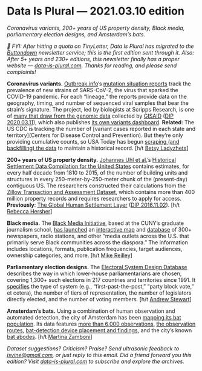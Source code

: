Data Is Plural — 2021.03.10 edition
===================================

*Coronavirus variants, 200+ years of US property density, Black media, parliamentary election designs, and Amsterdam’s bats.*


*👋 FYI: After hitting a quota on TinyLetter, Data Is Plural has migrated to the [Buttondown](https://buttondown.email/) newsletter service; this is the first edition sent through it. Also: After 5+ years and 230+ editions, this newsletter finally has a proper website — [data-is-plural.com](https://www.data-is-plural.com). Thanks for reading, and please send complaints!*


__Coronavirus variants.__ [Outbreak.info](https://outbreak.info)’s [mutation situation reports](https://outbreak.info/situation-reports) track the prevalence of new strains of SARS-CoV-2, the virus that sparked the COVID-19 pandemic. For each “lineage,” the reports provide data on the geography, timing, and number of sequenced viral samples that bear the strain’s signature. The project, led by biologists at Scripps Research, is one of [many that draw from the genomic data](https://www.gisaid.org/collaborations/enabled-by-hcov-19-data-from-gisaid/) collected by [GISAID](https://www.gisaid.org/) ([DIP 2020.03.11](https://www.data-is-plural.com/archive/2020-03-11-edition/)), which also publishes [its own variants dashboard](https://www.gisaid.org/hcov19-variants/). __Related__: The US CDC is tracking the number of [variant cases reported in each state and territory](Centers for Disease Control and Prevention). But they’re only providing cumulative counts, so USA Today has begun [scraping (and backfilling) the data](https://github.com/USATODAY/covid-variants/) to maintain a historical record. [h/t [Betsy Ladyzhets](https://coviddatadispatch.com/2021/03/07/featured-sources-march-7/)]


__200+ years of US property density.__ [Johannes Uhl et al.](https://essd.copernicus.org/articles/13/119/2021/)’s [Historical Settlement Data Compilation for the United States](https://dataverse.harvard.edu/dataverse/hisdacus) contains estimates, for every half decade from 1810 to 2015, of the number of building units and structures in every 250-meter-by-250-meter chunk of the (present-day) contiguous US. The researchers constructed their calculations from the [Zillow Transaction and Assessment Dataset](https://www.zillow.com/research/ztrax/), which contains more than 400 million property records and requires researchers to apply for access. __Previously__: [The Global Human Settlement Layer](https://ghslsys.jrc.ec.europa.eu/index.php) ([DIP 2016.11.02](https://www.data-is-plural.com/archive/2016-11-02-edition/)). [h/t [Rebecca Hersher](https://www.npr.org/people/384067907/rebecca-hersher)]


__Black media.__ The [Black Media Initiative](https://www.journalism.cuny.edu/centers/center-community-media/black-media-initiative/), based at the CUNY’s graduate journalism school, [has launched](https://www.journalism.cuny.edu/2020/11/mapping-black-media/) an [interactive map](https://storymaps.arcgis.com/stories/8ba10e0e56974b6f81a49e59523fe5bb) and [database](https://airtable.com/shrKbdiGOaRdsSIIW/tblPDC9g46NM1n7Np) of 300+ newspapers, radio stations, and other “media outlets across the U.S. that primarily serve Black communities across the diaspora.” The information includes locations, formats, publication frequencies, target audiences, ownership categories, and more. [h/t [Mike Reilley](https://journaliststoolbox.substack.com/p/toolbox-newsletter-xix)]


__Parliamentary election designs.__ The [Electoral System Design Database](https://www.idea.int/data-tools/data/electoral-system-design) describes the way in which lower-house parliamentarians are chosen, covering 1,300+ such elections in 217 countries and territories since 1991. It [specifies](https://www.idea.int/publications/catalogue/electoral-system-design-database-codebook?lang=en) the type of system (e.g., “first-past-the-post,” “party block vote,” et cetera), the number of tiers of representation, the number of legislators directly elected, and the number of voting members. [h/t [Andrew Stewart](https://github.com/andrewcstewart/awesome-democracy-data)]


__Amsterdam’s bats.__ Using a combination of human observation and automated detection, the city of Amsterdam has been [mapping its bat population](https://maps.amsterdam.nl/vleermuizen/?LANG=en). Its data features [more than 6,000 observations](https://maps.amsterdam.nl/open_geodata/?LANG=en&k=366), [the observation routes](https://maps.amsterdam.nl/open_geodata/?LANG=en&k=367), [bat-detection device placement and findings](https://maps.amsterdam.nl/open_geodata/?LANG=en&k=364), and the city’s known [bat abodes](https://maps.amsterdam.nl/open_geodata/?LANG=en&k=365). [h/t [Martina Zamboni](https://smartilla.persona.co/)]


*Dataset suggestions? Criticism? Praise? Send ultrasonic feedback to jsvine@gmail.com, or just reply to this email. Did a friend forward you this edition? Visit [data-is-plural.com](https://www.data-is-plural.com) to subscribe and explore the archives.*
